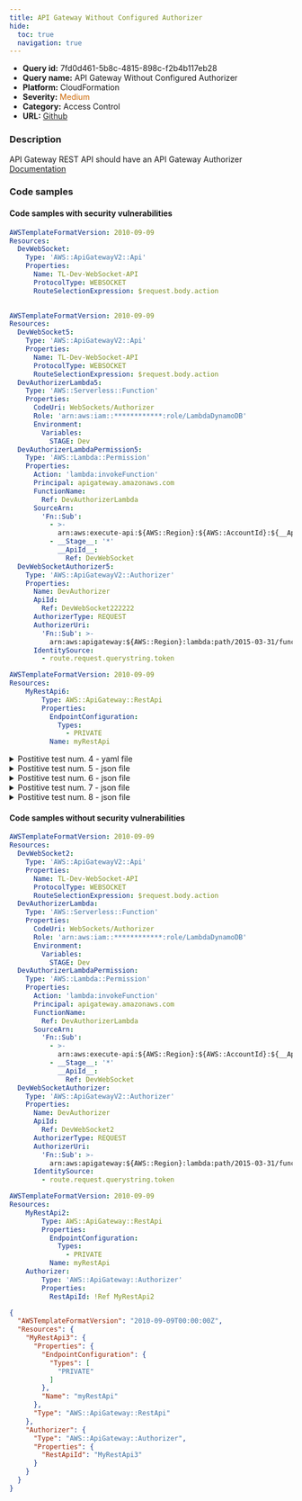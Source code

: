 ```yaml
---
title: API Gateway Without Configured Authorizer
hide:
  toc: true
  navigation: true
---
```


<style>
  .highlight .hll {
    background-color: #ff171742;
  }
  .md-content {
    max-width: 1100px;
    margin: 0 auto;
  }
</style>

-   **Query id:** 7fd0d461-5b8c-4815-898c-f2b4b117eb28
-   **Query name:** API Gateway Without Configured Authorizer
-   **Platform:** CloudFormation
-   **Severity:** <span style="color:#C60">Medium</span>
-   **Category:** Access Control
-   **URL:** [Github](https://github.com/Checkmarx/kics/tree/master/assets/queries/cloudFormation/aws/api_gateway_without_configured_authorizer)

### Description
API Gateway REST API should have an API Gateway Authorizer<br>
[Documentation](https://docs.aws.amazon.com/AWSCloudFormation/latest/UserGuide/aws-resource-apigateway-authorizer.html)

### Code samples
#### Code samples with security vulnerabilities
```yaml title="Postitive test num. 1 - yaml file" hl_lines="3"
AWSTemplateFormatVersion: 2010-09-09
Resources:
  DevWebSocket:
    Type: 'AWS::ApiGatewayV2::Api'
    Properties:
      Name: TL-Dev-WebSocket-API
      ProtocolType: WEBSOCKET
      RouteSelectionExpression: $request.body.action
  
```
```yaml title="Postitive test num. 2 - yaml file" hl_lines="3"
AWSTemplateFormatVersion: 2010-09-09
Resources:
  DevWebSocket5:
    Type: 'AWS::ApiGatewayV2::Api'
    Properties:
      Name: TL-Dev-WebSocket-API
      ProtocolType: WEBSOCKET
      RouteSelectionExpression: $request.body.action
  DevAuthorizerLambda5:
    Type: 'AWS::Serverless::Function'
    Properties:
      CodeUri: WebSockets/Authorizer
      Role: 'arn:aws:iam::************:role/LambdaDynamoDB'
      Environment:
        Variables:
          STAGE: Dev
  DevAuthorizerLambdaPermission5:
    Type: 'AWS::Lambda::Permission'
    Properties:
      Action: 'lambda:invokeFunction'
      Principal: apigateway.amazonaws.com
      FunctionName:
        Ref: DevAuthorizerLambda
      SourceArn:
        'Fn::Sub':
          - >-
            arn:aws:execute-api:${AWS::Region}:${AWS::AccountId}:${__ApiId__}/${__Stage__}/$connect
          - __Stage__: '*'
            __ApiId__:
              Ref: DevWebSocket
  DevWebSocketAuthorizer5:
    Type: 'AWS::ApiGatewayV2::Authorizer'
    Properties:
      Name: DevAuthorizer
      ApiId:
        Ref: DevWebSocket222222
      AuthorizerType: REQUEST
      AuthorizerUri:
        'Fn::Sub': >-
          arn:aws:apigateway:${AWS::Region}:lambda:path/2015-03-31/functions/${DevAuthorizerLambda.Arn}/invocations
      IdentitySource:
        - route.request.querystring.token

```
```yaml title="Postitive test num. 3 - yaml file" hl_lines="3"
AWSTemplateFormatVersion: 2010-09-09
Resources:
    MyRestApi6:
        Type: AWS::ApiGateway::RestApi
        Properties:
          EndpointConfiguration:
            Types:
              - PRIVATE
          Name: myRestApi

```
<details><summary>Postitive test num. 4 - yaml file</summary>

```yaml hl_lines="3"
AWSTemplateFormatVersion: 2010-09-09
Resources:
    MyRestApi7:
        Type: AWS::ApiGateway::RestApi
        Properties:
          EndpointConfiguration:
            Types:
              - PRIVATE
          Name: myRestApi
    Authorizer:
        Type: 'AWS::ApiGateway::Authorizer'
        Properties:
          RestApiId: !Ref MyRestApi242

```
</details>
<details><summary>Postitive test num. 5 - json file</summary>

```json hl_lines="4"
{
  "AWSTemplateFormatVersion": "2010-09-09",
  "Resources": {
    "DevWebSocket8": {
      "Type": "AWS::ApiGatewayV2::Api",
      "Properties": {
        "Name": "TL-Dev-WebSocket-API",
        "ProtocolType": "WEBSOCKET",
        "RouteSelectionExpression": "$request.body.action"
      }
    }
  }
}

```
</details>
<details><summary>Postitive test num. 6 - json file</summary>

```json hl_lines="20"
{
  "AWSTemplateFormatVersion": "2010-09-09T00:00:00Z",
  "Resources": {
    "DevWebSocketAuthorizer9": {
      "Type": "AWS::ApiGatewayV2::Authorizer",
      "Properties": {
        "ApiId": {
          "Ref": "DevWebSocket2err"
        },
        "AuthorizerType": "REQUEST",
        "AuthorizerUri": {
          "Fn::Sub": "arn:aws:apigateway:${AWS::Region}:lambda:path/2015-03-31/functions/${DevAuthorizerLambda.Arn}/invocations"
        },
        "IdentitySource": [
          "route.request.querystring.token"
        ],
        "Name": "DevAuthorizer"
      }
    },
    "DevWebSocket9": {
      "Type": "AWS::ApiGatewayV2::Api",
      "Properties": {
        "Name": "TL-Dev-WebSocket-API",
        "ProtocolType": "WEBSOCKET",
        "RouteSelectionExpression": "$request.body.action"
      }
    },
    "DevAuthorizerLambda9": {
      "Type": "AWS::Serverless::Function",
      "Properties": {
        "Environment": {
          "Variables": {
            "STAGE": "Dev"
          }
        },
        "CodeUri": "WebSockets/Authorizer",
        "Role": "arn:aws:iam::************:role/LambdaDynamoDB"
      }
    },
    "DevAuthorizerLambdaPermission9": {
      "Type": "AWS::Lambda::Permission",
      "Properties": {
        "Principal": "apigateway.amazonaws.com",
        "FunctionName": {
          "Ref": "DevAuthorizerLambda"
        },
        "SourceArn": {
          "Fn::Sub": [
            "arn:aws:execute-api:${AWS::Region}:${AWS::AccountId}:${__ApiId__}/${__Stage__}/$connect",
            {
              "__Stage__": "*",
              "__ApiId__": {
                "Ref": "DevWebSocket"
              }
            }
          ]
        },
        "Action": "lambda:invokeFunction"
      }
    }
  }
}

```
</details>
<details><summary>Postitive test num. 7 - json file</summary>

```json hl_lines="4"
{
  "AWSTemplateFormatVersion": "2010-09-09T00:00:00Z",
  "Resources": {
    "MyRestApi10": {
      "Type": "AWS::ApiGateway::RestApi",
      "Properties": {
        "EndpointConfiguration": {
          "Types": [
            "PRIVATE"
          ]
        },
        "Name": "myRestApi"
      }
    }
  }
}

```
</details>
<details><summary>Postitive test num. 8 - json file</summary>

```json hl_lines="4"
{
  "AWSTemplateFormatVersion": "2010-09-09T00:00:00Z",
  "Resources": {
    "MyRestApi11": {
      "Type": "AWS::ApiGateway::RestApi",
      "Properties": {
        "EndpointConfiguration": {
          "Types": [
            "PRIVATE"
          ]
        },
        "Name": "myRestApi"
      }
    },
    "Authorizer": {
      "Type": "AWS::ApiGateway::Authorizer",
      "Properties": {
        "RestApiId": "MyRestApiwww2"
      }
    }
  }
}

```
</details>


#### Code samples without security vulnerabilities
```yaml title="Negative test num. 1 - yaml file"
AWSTemplateFormatVersion: 2010-09-09
Resources:
  DevWebSocket2:
    Type: 'AWS::ApiGatewayV2::Api'
    Properties:
      Name: TL-Dev-WebSocket-API
      ProtocolType: WEBSOCKET
      RouteSelectionExpression: $request.body.action
  DevAuthorizerLambda:
    Type: 'AWS::Serverless::Function'
    Properties:
      CodeUri: WebSockets/Authorizer
      Role: 'arn:aws:iam::************:role/LambdaDynamoDB'
      Environment:
        Variables:
          STAGE: Dev
  DevAuthorizerLambdaPermission:
    Type: 'AWS::Lambda::Permission'
    Properties:
      Action: 'lambda:invokeFunction'
      Principal: apigateway.amazonaws.com
      FunctionName:
        Ref: DevAuthorizerLambda
      SourceArn:
        'Fn::Sub':
          - >-
            arn:aws:execute-api:${AWS::Region}:${AWS::AccountId}:${__ApiId__}/${__Stage__}/$connect
          - __Stage__: '*'
            __ApiId__:
              Ref: DevWebSocket
  DevWebSocketAuthorizer:
    Type: 'AWS::ApiGatewayV2::Authorizer'
    Properties:
      Name: DevAuthorizer
      ApiId:
        Ref: DevWebSocket2
      AuthorizerType: REQUEST
      AuthorizerUri:
        'Fn::Sub': >-
          arn:aws:apigateway:${AWS::Region}:lambda:path/2015-03-31/functions/${DevAuthorizerLambda.Arn}/invocations
      IdentitySource:
        - route.request.querystring.token

```
```yaml title="Negative test num. 2 - yaml file"
AWSTemplateFormatVersion: 2010-09-09
Resources:
    MyRestApi2:
        Type: AWS::ApiGateway::RestApi
        Properties:
          EndpointConfiguration:
            Types:
              - PRIVATE
          Name: myRestApi
    Authorizer:
        Type: 'AWS::ApiGateway::Authorizer'
        Properties:
          RestApiId: !Ref MyRestApi2

```
```json title="Negative test num. 3 - json file"
{
  "AWSTemplateFormatVersion": "2010-09-09T00:00:00Z",
  "Resources": {
    "MyRestApi3": {
      "Properties": {
        "EndpointConfiguration": {
          "Types": [
            "PRIVATE"
          ]
        },
        "Name": "myRestApi"
      },
      "Type": "AWS::ApiGateway::RestApi"
    },
    "Authorizer": {
      "Type": "AWS::ApiGateway::Authorizer",
      "Properties": {
        "RestApiId": "MyRestApi3"
      }
    }
  }
}

```
